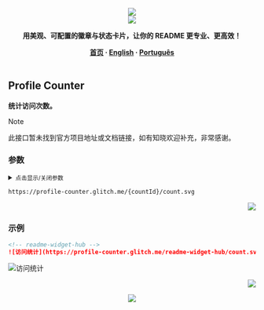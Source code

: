<a name="readme-top"></a>

<div align="center">
  <div>
    <img src="https://capsule-render.vercel.app/api?type=waving&color=4D908E&height=160&section=header">
  </div>
  <a href="https://github.com/xiaohuohumax/readme-widget-hub">
    <img src="https://readme-typing-svg.demolab.com?font=Fira+Code&size=32&pause=1000&width=416&height=68&lines=%F0%9F%8E%96%EF%B8%8FReadme+Widget+Hub%F0%9F%8E%96%EF%B8%8F"/>
  </a>
  <p><b>用美观、可配置的徽章与状态卡片，让你的 README 更专业、更高效！</b></p>
  <div>
    <b>
       <a href="/README.md">首页</a>
      · <a href="README_en-US.md">English</a>
      · <a href="README_pt-BR.md">Português</a>
    </b>
  </div>
  <br/>
</div>

## Profile Counter

**统计访问次数。**

> [!Note]
> 此接口暂未找到官方项目地址或文档链接，如有知晓欢迎补充，非常感谢。

### 参数

<details >
<summary><small>点击显示/关闭参数</small></summary><p></p>

| 名称 | 类型 | 必填 | 默认值 | 参数描述 | 更多描述 |
| -------------------- | -------------------- | ------------------------ | ----------------------- | --------------------------- | ------------------------------- |
| ![ref-params] | | | | | |
| `countId` | `string` | `true` |  | 统计 ID |  |

</details>

```txt
https://profile-counter.glitch.me/{countId}/count.svg
```

<p align="right"><a href="#readme-top"><img src="https://img.shields.io/badge/回到顶部-555555?style=for-the-badge"></a></p>

### 示例

```markdown
<!-- readme-widget-hub -->
![访问统计](https://profile-counter.glitch.me/readme-widget-hub/count.svg)
```

<div>
  <img src="https://profile-counter.glitch.me/readme-widget-hub/count.svg" alt="访问统计" />
</div>

<p align="right"><a href="#readme-top"><img src="https://img.shields.io/badge/回到顶部-555555?style=for-the-badge"></a></p>

<div align="center">
  <img src="https://capsule-render.vercel.app/api?type=waving&color=4D908E&height=100&section=footer">
</div>

[ref-params]: https://img.shields.io/badge/路径参数-526E86

[ref-actions]: https://img.shields.io/badge/动作参数-526E86

[ref-repo]: https://img.shields.io/badge/项目地址-555555?style=for-the-badge&logo=github
